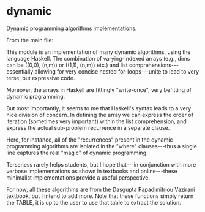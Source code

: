 dynamic
=======

Dynamic programming algorithms implementations.

From the main file:

This module is an implementation of many dynamic algorithms, using the language Haskell.
The combination of varying-indexed arrays (e.g., dims can be ((0,0), (n,m)) or ((1,1), (n,m)) etc.)
and list comprehensions---essentially allowing for very concise nested for-loops---unite to
lead to very terse, but expressive code.

Moreover, the arrays in Haskell are fittingly "write-once", very befitting of dynamic programming.

But most importantly, it seems to me that Haskell's syntax leads to a very nice division of concern.
In defining the array we can express the order of iteration (sometimes very important) within the list
comprehension, and express the actual sub-problem recurrence in a separate clause.

Here, for instance, all of the "recurrences" present in the dynamic programming algorithms are isolated
in the "where" clauses---thus a single line captures the real "magic" of dynamic programming.

Terseness rarely helps students, but I hope that---in conjunction with more verbose implementations as
shown in textbooks and online---these minimalist implementations provide a useful perspective.

For now, all these algorithms are from the Dasgupta Papadimitriou Vazirani textbook, but I intend to add more.
Note that these functions simply return the TABLE, it is up to the user to use that table to extract the solution.
